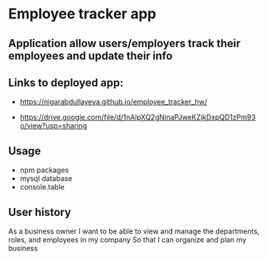 # Employee tracker app

## Application allow users/employers track their employees and update their info

## Links to deployed app:
 * https://nigarabdullayeva.github.io/employee_tracker_hw/
 
 * https://drive.google.com/file/d/1nAIpXQ2gNinaPJweKZjkDxpQD1zPm93o/view?usp=sharing
 
## Usage
* npm packages
* mysql database 
* console.table 



## User history
As a business owner
I want to be able to view and manage the departments, roles, and employees in my company
So that I can organize and plan my business
